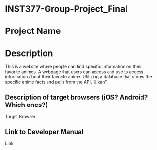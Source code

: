 # INST377-Group-Project_Final

# Project Name
# Description
This is a website where people can find specific information on their favorite animes. 
A webpage that users can access and use to access information about their favorite anime. 
Utilizing a database that stores the specific anime facts and pulls from the API, “Jikan”.
## Description of target browsers (iOS? Android? Which ones?)
Target Browser
## Link to Developer Manual
Link
